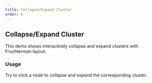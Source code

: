 ```yaml
---
title: Collapse/Expand Cluster
order: 6
---
```


## Collapse/Expand Cluster

This demo shows interactively collapse and expand clusters with Fruchterman layout.

### Usage

Try to click a node to collapse and expand the corresponding cluster.
